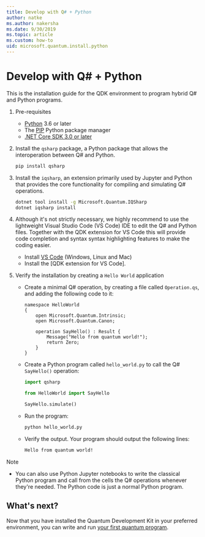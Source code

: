 ```yaml
---
title: Develop with Q# + Python
author: natke
ms.author: nakersha
ms.date: 9/30/2019
ms.topic: article
ms.custom: how-to
uid: microsoft.quantum.install.python
---
```


# Develop with Q# + Python

This is the installation guide for the QDK environment to program hybrid Q# and Python programs.

1. Pre-requisites

    - [Python](https://www.python.org/downloads/) 3.6 or later
    - The [PIP](https://pip.pypa.io/en/stable/installing) Python package manager
    - [.NET Core SDK 3.0 or later](https://www.microsoft.com/net/download)


1. Install the `qsharp` package, a Python package that allows the interoperation between Q# and Python.

    ```bash
    pip install qsharp
    ```

1. Install the `iqsharp`, an extension primarily used by Jupyter and Python that provides the core functionality for compiling and simulating Q# operations.

    ```bash
    dotnet tool install -g Microsoft.Quantum.IQSharp
    dotnet iqsharp install
    ```
  
1. Although it's not strictly necessary, we highly recommend to use the lightweight Visual Studio Code (VS Code) IDE to edit the Q# and Python files. Together with the QDK extension for VS Code this will provide code completion and syntax syntax highlighting features to make the coding easier.

    - Install [VS Code](https://code.visualstudio.com/download) (Windows, Linux and Mac)
    - Install the [QDK extension for VS Code].

1. Verify the installation by creating a `Hello World` application

    - Create a minimal Q# operation, by creating a file called `Operation.qs`, and adding the following code to it:

        ```qsharp
        namespace HelloWorld
        {
            open Microsoft.Quantum.Intrinsic;
            open Microsoft.Quantum.Canon;

            operation SayHello() : Result {
                Message("Hello from quantum world!");
                return Zero;
            }
        }
        ```

    - Create a Python program called `hello_world.py` to call the Q# `SayHello()` operation:

        ```python
        import qsharp

        from HelloWorld import SayHello

        SayHello.simulate()
        ```

    - Run the program:

        ```bash
        python hello_world.py
        ```

    - Verify the output. Your program should output the following lines:

        ```bash
        Hello from quantum world!
       ```


> [!NOTE]
> * You can also use Python Jupyter notebooks to write the classical Python program and call from the cells the Q# operations whenever they're needed. The Python code is just a normal Python program.

## What's next?

Now that you have installed the Quantum Development Kit in your preferred environment, you can write and run [your first quantum program](xref:microsoft.quantum.write-program).
